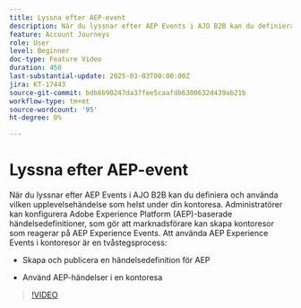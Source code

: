 ```yaml
---
title: Lyssna efter AEP-event
description: När du lyssnar efter AEP Events i AJO B2B kan du definiera och använda vilken upplevelsehändelse som helst under din kontoresa.
feature: Account Journeys
role: User
level: Beginner
doc-type: Feature Video
duration: 450
last-substantial-update: 2025-03-03T00:00:00Z
jira: KT-17443
source-git-commit: bdb6b90247da37fee5caafdb6300632d439ab21b
workflow-type: tm+mt
source-wordcount: '95'
ht-degree: 0%

---
```



# Lyssna efter AEP-event

När du lyssnar efter AEP Events i AJO B2B kan du definiera och använda vilken upplevelsehändelse som helst under din kontoresa. Administratörer kan konfigurera Adobe Experience Platform (AEP)-baserade händelsedefinitioner, som gör att marknadsförare kan skapa kontoresor som reagerar på AEP Experience Events. Att använda AEP Experience Events i kontoresor är en tvåstegsprocess:

* Skapa och publicera en händelsedefinition för AEP

* Använd AEP-händelser i en kontoresa

>[!VIDEO](https://video.tv.adobe.com/v/3448637/?learn=on&enablevpops)
